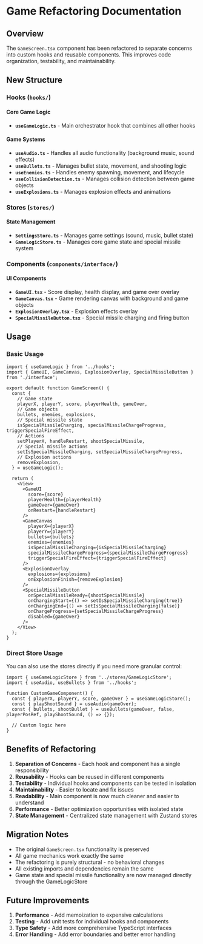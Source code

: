 # Game Refactoring Documentation

## Overview

The `GameScreen.tsx` component has been refactored to separate concerns into custom hooks and reusable components. This improves code organization, testability, and maintainability.

## New Structure

### Hooks (`hooks/`)

#### Core Game Logic
- **`useGameLogic.ts`** - Main orchestrator hook that combines all other hooks

#### Game Systems
- **`useAudio.ts`** - Handles all audio functionality (background music, sound effects)
- **`useBullets.ts`** - Manages bullet state, movement, and shooting logic
- **`useEnemies.ts`** - Handles enemy spawning, movement, and lifecycle
- **`useCollisionDetection.ts`** - Manages collision detection between game objects
- **`useExplosions.ts`** - Manages explosion effects and animations

### Stores (`stores/`)

#### State Management
- **`SettingsStore.ts`** - Manages game settings (sound, music, bullet state)
- **`GameLogicStore.ts`** - Manages core game state and special missile system

### Components (`components/interface/`)

#### UI Components
- **`GameUI.tsx`** - Score display, health display, and game over overlay
- **`GameCanvas.tsx`** - Game rendering canvas with background and game objects
- **`ExplosionOverlay.tsx`** - Explosion effects overlay
- **`SpecialMissileButton.tsx`** - Special missile charging and firing button

## Usage

### Basic Usage

```tsx
import { useGameLogic } from '../hooks';
import { GameUI, GameCanvas, ExplosionOverlay, SpecialMissileButton } from './interface';

export default function GameScreen() {
  const {
    // Game state
    playerX, playerY, score, playerHealth, gameOver,
    // Game objects
    bullets, enemies, explosions,
    // Special missile state
    isSpecialMissileCharging, specialMissileChargeProgress, triggerSpecialFireEffect,
    // Actions
    setPlayerX, handleRestart, shootSpecialMissile,
    // Special missile actions
    setIsSpecialMissileCharging, setSpecialMissileChargeProgress,
    // Explosion actions
    removeExplosion,
  } = useGameLogic();

  return (
    <View>
      <GameUI
        score={score}
        playerHealth={playerHealth}
        gameOver={gameOver}
        onRestart={handleRestart}
      />
      <GameCanvas
        playerX={playerX}
        playerY={playerY}
        bullets={bullets}
        enemies={enemies}
        isSpecialMissileCharging={isSpecialMissileCharging}
        specialMissileChargeProgress={specialMissileChargeProgress}
        triggerSpecialFireEffect={triggerSpecialFireEffect}
      />
      <ExplosionOverlay
        explosions={explosions}
        onExplosionFinish={removeExplosion}
      />
      <SpecialMissileButton
        onSpecialMissileReady={shootSpecialMissile}
        onChargingStart={() => setIsSpecialMissileCharging(true)}
        onChargingEnd={() => setIsSpecialMissileCharging(false)}
        onChargeProgress={setSpecialMissileChargeProgress}
        disabled={gameOver}
      />
    </View>
  );
}
```

### Direct Store Usage

You can also use the stores directly if you need more granular control:

```tsx
import { useGameLogicStore } from '../stores/GameLogicStore';
import { useAudio, useBullets } from '../hooks';

function CustomGameComponent() {
  const { playerX, playerY, score, gameOver } = useGameLogicStore();
  const { playShootSound } = useAudio(gameOver);
  const { bullets, shootBullet } = useBullets(gameOver, false, playerPosRef, playShootSound, () => {});
  
  // Custom logic here
}
```

## Benefits of Refactoring

1. **Separation of Concerns** - Each hook and component has a single responsibility
2. **Reusability** - Hooks can be reused in different components
3. **Testability** - Individual hooks and components can be tested in isolation
4. **Maintainability** - Easier to locate and fix issues
5. **Readability** - Main component is now much cleaner and easier to understand
6. **Performance** - Better optimization opportunities with isolated state
7. **State Management** - Centralized state management with Zustand stores

## Migration Notes

- The original `GameScreen.tsx` functionality is preserved
- All game mechanics work exactly the same
- The refactoring is purely structural - no behavioral changes
- All existing imports and dependencies remain the same
- Game state and special missile functionality are now managed directly through the GameLogicStore

## Future Improvements

1. **Performance** - Add memoization to expensive calculations
2. **Testing** - Add unit tests for individual hooks and components
3. **Type Safety** - Add more comprehensive TypeScript interfaces
4. **Error Handling** - Add error boundaries and better error handling 